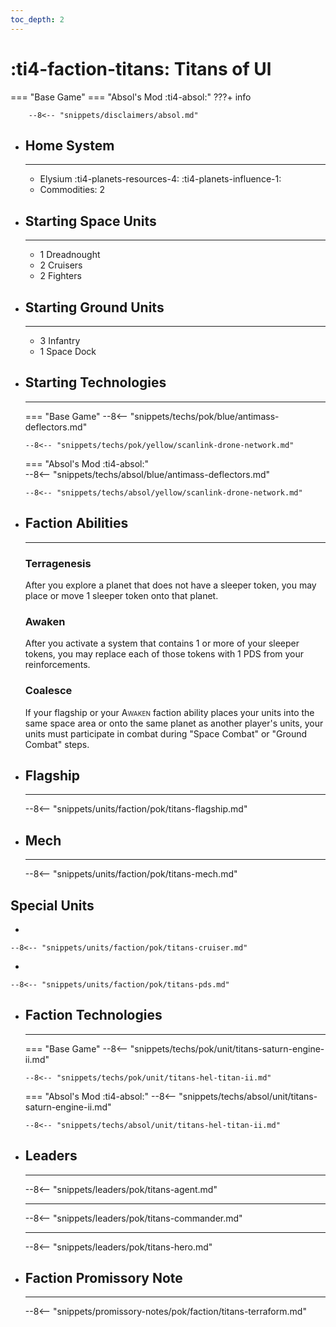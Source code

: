 ```yaml
---
toc_depth: 2
---
```


# :ti4-faction-titans: Titans of Ul
=== "Base Game"
=== "Absol's Mod :ti4-absol:" 
    ???+ info

        --8<-- "snippets/disclaimers/absol.md"

<div class="grid cards" markdown>

-   ## __Home System__

    ---

    * Elysium :ti4-planets-resources-4: :ti4-planets-influence-1:
    * Commodities: 2

</div>

<div class="grid cards" markdown>

-   ## __Starting Space Units__

    ---

    * 1 Dreadnought
    * 2 Cruisers
    * 2 Fighters

-   ## __Starting Ground Units__

    ---

    * 3 Infantry
    * 1 Space Dock

-   ## __Starting Technologies__

    ---
    === "Base Game"
        --8<-- "snippets/techs/pok/blue/antimass-deflectors.md"

        --8<-- "snippets/techs/pok/yellow/scanlink-drone-network.md"
    === "Absol's Mod :ti4-absol:"  
        --8<-- "snippets/techs/absol/blue/antimass-deflectors.md"

        --8<-- "snippets/techs/absol/yellow/scanlink-drone-network.md"

-   ## __Faction Abilities__

    ---
    ### **Terragenesis**
    
    After you explore a planet that does not have a sleeper token, you may place or move 1 sleeper token onto that planet.

    ### **Awaken**
    
    After you activate a system that contains 1 or more of your sleeper tokens, you may replace each of those tokens with 1 PDS from your reinforcements.

    ### **Coalesce**
    
    If your flagship or your <span style="font-variant:small-caps;">Awaken</span> faction ability places your units into the same space area or onto the same planet as another player's units, your units must participate in combat during "Space Combat" or "Ground Combat" steps.

-   ## __Flagship__

    ---
    --8<-- "snippets/units/faction/pok/titans-flagship.md"

-   ## __Mech__

    ---
    --8<-- "snippets/units/faction/pok/titans-mech.md"

</div>

## __Special Units__

<div class="grid cards" markdown>

-   

    --8<-- "snippets/units/faction/pok/titans-cruiser.md"

-   

    --8<-- "snippets/units/faction/pok/titans-pds.md"

</div>

<div class="grid cards" markdown>

-   ## __Faction Technologies__

    ---
    === "Base Game"
        --8<-- "snippets/techs/pok/unit/titans-saturn-engine-ii.md"

        --8<-- "snippets/techs/pok/unit/titans-hel-titan-ii.md"

    === "Absol's Mod :ti4-absol:"
        --8<-- "snippets/techs/absol/unit/titans-saturn-engine-ii.md"

        --8<-- "snippets/techs/absol/unit/titans-hel-titan-ii.md"

-   ## __Leaders__

    ---
    
    --8<-- "snippets/leaders/pok/titans-agent.md"

    ---

    --8<-- "snippets/leaders/pok/titans-commander.md"

    ---

    --8<-- "snippets/leaders/pok/titans-hero.md"

-   ## __Faction Promissory Note__

    ---
    --8<-- "snippets/promissory-notes/pok/faction/titans-terraform.md"

</div>